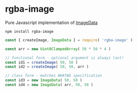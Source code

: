 # rgba-image

Pure Javascript implementation of [ImageData](https://developer.mozilla.org/en-US/docs/Web/API/ImageData/ImageData)

`npm install rgba-image`

```javascript
const { createImage, ImageData } = require( 'rgba-image' )

const arr = new Uint8ClampedArray( 50 * 50 * 4 )

// functional form - optional argument is always last!
const id1 = createImage( 50, 50 )
const id2 = createImage( 50, 50, arr )

// class form - matches WHATWG specification
const id3 = new ImageData( 50, 50 )
const id4 = new ImageData( arr, 50, 50 )
```
